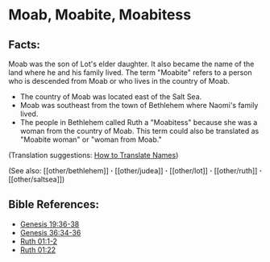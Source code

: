 # Moab, Moabite, Moabitess #

## Facts: ##

Moab was the son of Lot's elder daughter. It also became the name of the land where he and his family lived. The term "Moabite" refers to a person who is descended from Moab or who lives in the country of Moab.

* The country of Moab was located east of the Salt Sea.
* Moab was southeast from the town of Bethlehem where Naomi's family lived.
* The people in Bethlehem called Ruth a "Moabitess" because she was a woman from the country of Moab. This term could also be translated as "Moabite woman" or "woman from Moab."

(Translation suggestions: [How to Translate Names](en/ta-vol1/translate/man/translate-names))

(See also: [[other/bethlehem]] **·** [[other/judea]] **·** [[other/lot]] **·** [[other/ruth]] **·** [[other/saltsea]])

## Bible References: ##

* [Genesis 19:36-38](en/tn/gen/help/19/36)
* [Genesis 36:34-36](en/tn/gen/help/36/34)
* [Ruth 01:1-2](en/tn/rut/help/01/01)
* [Ruth 01:22](en/tn/rut/help/01/22)